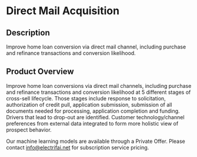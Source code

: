 # Direct Mail Acquisition

## Description
Improve home loan conversion via direct mail channel, including purchase and refinance transactions and conversion likelihood. 

## Product Overview
Improve home loan conversions via direct mail channels, including purchase and refinance transactions and conversion likelihood at 5 different stages of cross-sell lifecycle. Those stages include response to solicitation, authorization of credit pull, application submission, submission of all documents needed for processing, application completion and funding. Drivers that lead to drop-out are identified. Customer technology/channel preferences from external data integrated to form more holistic view of prospect behavior. 

Our machine learning models are available through a Private Offer. Please contact info@electrifai.net for subscription service pricing.
